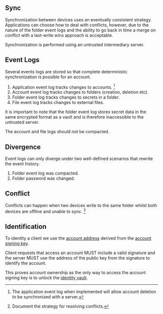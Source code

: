 ## Sync

Synchronization between devices uses an eventually consistent strategy. Applications can choose how to deal with conflicts, however, due to the nature of the folder event logs and the ability to go back in time a merge on conflict with a last-write wins approach is acceptable.

Synchronization is performed using an untrusted intermediary server.

## Event Logs

Several events logs are stored so that complete deterministic synchronization is possible for an account.

1) Application event log tracks changes to accounts. [^1]
2) Account event log tracks changes to folders (creation, deletion etc).
3) Folder event log tracks changes to secrets in a folder.
4) File event log tracks changes to external files.

It is important to note that the folder event log stores secret data in the same encrypted format as a vault and is therefore inaccessible to the untrusted server.

The account and file logs should not be compacted.

## Divergence 

Event logs can only diverge under two well-defined scenarios that rewrite the event history.

1) Folder event log was compacted.
2) Folder password was changed.

## Conflict

Conflicts can happen when two devices write to the same folder whilst both devices are offline and unable to sync. [^2]

## Identification

To identity a client we use the [account address](/doc/overview.md#account-address) derived from the [account signing key](/doc/overview.md#signing-key).

Client requests that access an account MUST include a valid signature and the server MUST use the address of the public key from the signature to identify the account.

This proves account ownership as the only way to access the account signing key is to unlock the [identity vault](/doc/overview.md#identity-vault).

[^1]: The application event log when implemented will allow account deletion to be synchronized with a server.
[^2]: Document the strategy for resolving conflicts.
